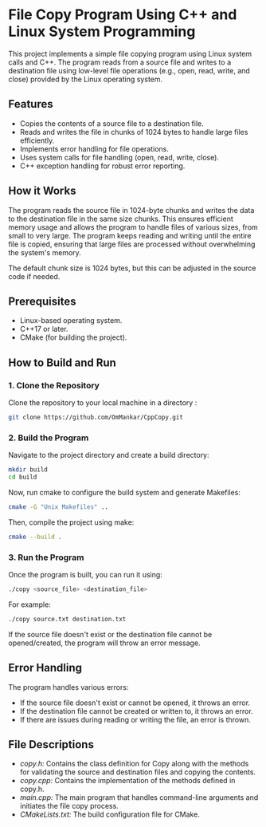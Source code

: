 # File Copy Program Using C++ and Linux System Programming

This project implements a simple file copying program using Linux system calls and C++. The program reads from a source file and writes to a destination file using low-level file operations (e.g., open, read, write, and close) provided by the Linux operating system.

## Features
- Copies the contents of a source file to a destination file.
- Reads and writes the file in chunks of 1024 bytes to handle large files efficiently.
- Implements error handling for file operations.
- Uses system calls for file handling (open, read, write, close).
- C++ exception handling for robust error reporting.

## How it Works

The program reads the source file in 1024-byte chunks and writes the data to the destination file in the same size chunks. This ensures efficient memory usage and allows the program to handle files of various sizes, from small to very large. The program keeps reading and writing until the entire file is copied, ensuring that large files are processed without overwhelming the system's memory.

The default chunk size is 1024 bytes, but this can be adjusted in the source code if needed.

## Prerequisites
- Linux-based operating system.
- C++17 or later.
- CMake (for building the project).

## How to Build and Run

### 1. Clone the Repository
Clone the repository to your local machine in a directory :
```bash
git clone https://github.com/OmMankar/CppCopy.git
```

### 2. Build the Program
Navigate to the project directory and create a build directory:
```bash
mkdir build
cd build
```
Now, run cmake to configure the build system and generate Makefiles:

```bash
cmake -G "Unix Makefiles" ..
```
Then, compile the project using make:

```bash
cmake --build .
```
### 3. Run the Program
Once the program is built, you can run it using:

```bash
./copy <source_file> <destination_file>
```
For example:

```bash
./copy source.txt destination.txt
```
If the source file doesn't exist or the destination file cannot be opened/created, the program will throw an error message.

## Error Handling
The program handles various errors:

- If the source file doesn't exist or cannot be opened, it throws an error.
- If the destination file cannot be created or written to, it throws an error.
- If there are issues during reading or writing the file, an error is thrown.
  
## File Descriptions
- *copy.h:* Contains the class definition for Copy along with the methods for validating the source and destination files and copying the contents.
- *copy.cpp:* Contains the implementation of the methods defined in copy.h.
- *main.cpp:* The main program that handles command-line arguments and initiates the file copy process.
- *CMakeLists.txt:* The build configuration file for CMake.
